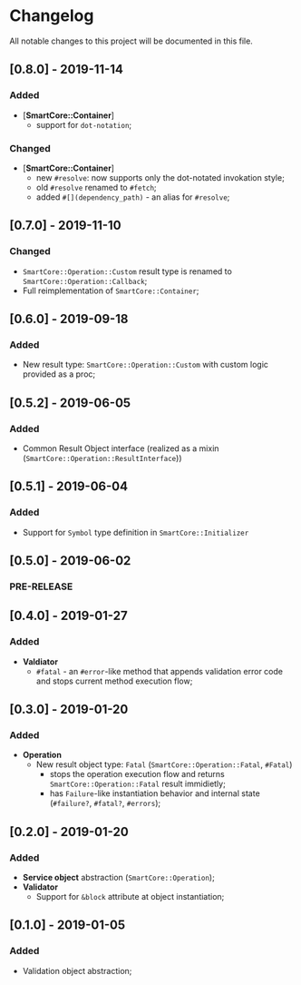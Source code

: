 # Changelog
All notable changes to this project will be documented in this file.

## [0.8.0] - 2019-11-14
### Added
- [**SmartCore::Container**]
  - support for `dot-notation`;

### Changed
- [**SmartCore::Container**]
  - new `#resolve`: now supports only the dot-notated invokation style;
  - old `#resolve` renamed to `#fetch`;
  - added `#[](dependency_path)` - an alias for `#resolve`;

## [0.7.0] - 2019-11-10
### Changed
- `SmartCore::Operation::Custom` result type is renamed to `SmartCore::Operation::Callback`;
- Full reimplementation of `SmartCore::Container`;

## [0.6.0] - 2019-09-18
### Added
- New result type: `SmartCore::Operation::Custom` with custom logic provided as a proc;

## [0.5.2] - 2019-06-05
### Added
- Common Result Object interface (realized as a mixin (`SmartCore::Operation::ResultInterface`))

## [0.5.1] - 2019-06-04
### Added
- Support for `Symbol` type definition in `SmartCore::Initializer`

## [0.5.0] - 2019-06-02
### PRE-RELEASE

## [0.4.0] - 2019-01-27
### Added
- **Valdiator**
  - `#fatal` - an `#error`-like method that appends validation error code and stops current method execution flow;

## [0.3.0] - 2019-01-20
### Added
- **Operation**
  - New result object type: `Fatal` (`SmartCore::Operation::Fatal`, `#Fatal`)
    - stops the operation execution flow and returns
      `SmartCore::Operation::Fatal` result immidietly;
    - has `Failure`-like instantiation behavior and internal state (`#failure?`, `#fatal?`, `#errors`);

## [0.2.0] - 2019-01-20
### Added
- **Service object** abstraction (`SmartCore::Operation`);
- **Validator**
  - Support for `&block` attribute at object instantiation;

## [0.1.0] - 2019-01-05
### Added
- Validation object abstraction;
